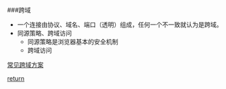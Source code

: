 ###跨域
* 一个连接由协议、域名、端口（透明）组成，任何一个不一致就认为是跨域。
* 同源策略、跨域访问
    * 同源策略是浏览器基本的安全机制
    * 跨域访问



[常见跨域方案](https://www.cnblogs.com/ahole/p/5885122.html)

[return](README.md)
